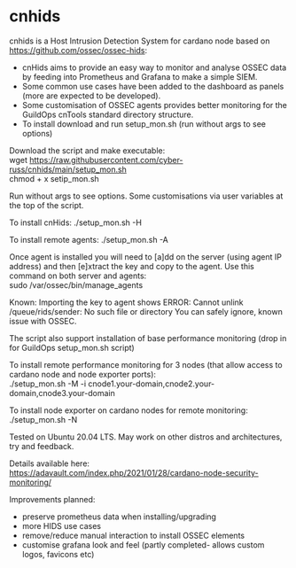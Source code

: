# cnhids
cnhids is a Host Intrusion Detection System for cardano node based on https://github.com/ossec/ossec-hids:

- cnHids aims to provide an easy way to monitor and analyse OSSEC data by feeding into Prometheus and Grafana to make a simple SIEM.
- Some common use cases have been added to the dashboard as panels (more are expected to be developed).
- Some customisation of OSSEC agents provides better monitoring for the GuildOps cnTools standard directory structure.
- To install download and run setup_mon.sh (run without args to see options)

Download the script and make executable:<br>
wget https://raw.githubusercontent.com/cyber-russ/cnhids/main/setup_mon.sh<br>
chmod + x setip_mon.sh

Run without args to see options. Some customisations via user variables at the top of the script.

To install cnHids: ./setup_mon.sh -H

To install remote agents: ./setup_mon.sh -A

Once agent is installed you will need to [a]dd on the server (using agent IP address) and then [e]xtract the key and copy to the agent. Use this command on both server and agents: <br>
sudo /var/ossec/bin/manage_agents

Known: Importing the key to agent shows ERROR: Cannot unlink /queue/rids/sender: No such file or directory
You can safely ignore, known issue with OSSEC.

The script also support installation of base performance monitoring (drop in for GuildOps setup_mon.sh script)

To install remote performance monitoring for 3 nodes (that allow access to cardano node and node exporter ports):<br>
./setup_mon.sh -M -i cnode1.your-domain,cnode2.your-domain,cnode3.your-domain

To install node exporter on cardano nodes for remote monitoring: ./setup_mon.sh -N

Tested on Ubuntu 20.04 LTS. May work on other distros and architectures, try and feedback.

Details available here:<br>
https://adavault.com/index.php/2021/01/28/cardano-node-security-monitoring/

Improvements planned:

- preserve prometheus data when installing/upgrading
- more HIDS use cases
- remove/reduce manual interaction to install OSSEC elements
- customise grafana look and feel (partly completed- allows custom logos, favicons etc)

